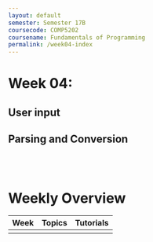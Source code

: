 ```yaml
---
layout: default
semester: Semester 17B
coursecode: COMP5202
coursename: Fundamentals of Programming
permalink: /week04-index
---
```


# Week 04:

## User input
## Parsing and Conversion

<br><br>

# Weekly Overview

| Week | Topics | Tutorials|
| --- | --- | --- |
| | | |
